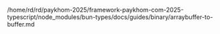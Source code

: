 /home/rd/rd/paykhom-2025/framework-paykhom-com-2025-typescript/node_modules/bun-types/docs/guides/binary/arraybuffer-to-buffer.md